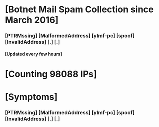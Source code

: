 # [Botnet Mail Spam Collection since March 2016]
### [PTRMssing] [MalformedAddress] [ylmf-pc] [spoof] [InvalidAddress] [.] [.]
#### [Updated every few hours]

# [Counting 98088 IPs]

# [Symptoms] 
###   [PTRMssing] [MalformedAddress] [ylmf-pc] [spoof] [InvalidAddress] [.] [.]
